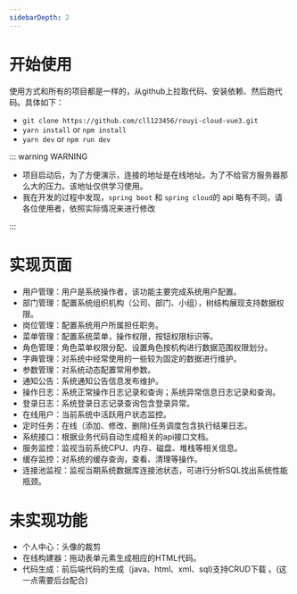 ```yaml
---
sidebarDepth: 2
---
```


# 开始使用
 使用方式和所有的项目都是一样的，从github上拉取代码、安装依赖、然后跑代码。具体如下：
 
- `git clone https://github.com/cll123456/rouyi-cloud-vue3.git`
- `yarn install` or `npm install`
- `yarn dev` or `npm run dev`



::: warning WARNING
- 项目启动后，为了方便演示，连接的地址是在线地址。为了不给官方服务器那么大的压力。该地址仅供学习使用。
- 我在开发的过程中发现，`spring boot` 和 `spring cloud`的 api 略有不同，请各位使用者，依照实际情况来进行修改

:::

# 实现页面
- 用户管理：用户是系统操作者，该功能主要完成系统用户配置。
- 部门管理：配置系统组织机构（公司、部门、小组），树结构展现支持数据权限。
- 岗位管理：配置系统用户所属担任职务。
- 菜单管理：配置系统菜单，操作权限，按钮权限标识等。
- 角色管理：角色菜单权限分配、设置角色按机构进行数据范围权限划分。
- 字典管理：对系统中经常使用的一些较为固定的数据进行维护。
- 参数管理：对系统动态配置常用参数。
- 通知公告：系统通知公告信息发布维护。
- 操作日志：系统正常操作日志记录和查询；系统异常信息日志记录和查询。
- 登录日志：系统登录日志记录查询包含登录异常。
- 在线用户：当前系统中活跃用户状态监控。
- 定时任务：在线（添加、修改、删除)任务调度包含执行结果日志。
- 系统接口：根据业务代码自动生成相关的api接口文档。
- 服务监控：监视当前系统CPU、内存、磁盘、堆栈等相关信息。
- 缓存监控：对系统的缓存查询，查看、清理等操作。
- 连接池监视：监视当期系统数据库连接池状态，可进行分析SQL找出系统性能瓶颈。

# 未实现功能
- 个人中心：头像的裁剪
- 在线构建器：拖动表单元素生成相应的HTML代码。
- 代码生成：前后端代码的生成（java、html、xml、sql)支持CRUD下载 。(这一点需要后台配合)